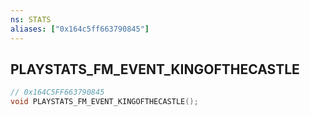 ```yaml
---
ns: STATS
aliases: ["0x164c5ff663790845"]
---
```

## PLAYSTATS_FM_EVENT_KINGOFTHECASTLE

```c
// 0x164C5FF663790845
void PLAYSTATS_FM_EVENT_KINGOFTHECASTLE();
```

